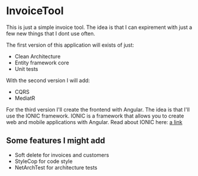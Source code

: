 # InvoiceTool

This is just a simple invoice tool. The idea is that I can expirement with just a few new things that I dont use often. 

The first version of this application will exists of just:
- Clean Architecture
- Entity framework core
- Unit tests

With the second version I will add:
- CQRS 
- MediatR

For the third version I'll create the frontend with Angular. The idea is that I'll use the IONIC framework. IONIC is a framework that allows you to create web and mobile applications with Angular.
Read about IONIC here: [a link](https://ionicframework.com/)


## Some features I might add
- Soft delete for invoices and customers
- StyleCop for code style
- NetArchTest for architecture tests